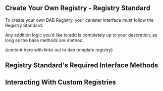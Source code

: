 ## Create Your Own Registry - Registry Standard

To create your own DAB Registry, your canister interface must follow the Registry Standard. 

Any addition logic you'd like to add is completely up to your descretion, as long as the base methods are method.

{content here with links out to dab template registry}

## Registry Standard's Required Interface Methods


## Interacting With Custom Registries